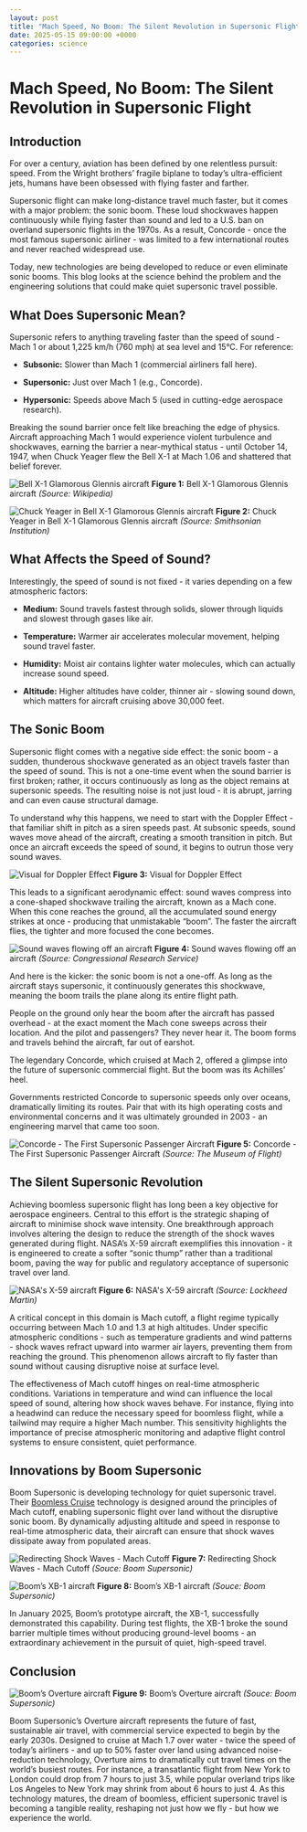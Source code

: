 ```yaml
---
layout: post
title: "Mach Speed, No Boom: The Silent Revolution in Supersonic Flight"
date: 2025-05-15 09:00:00 +0000
categories: science
---
```


# Mach Speed, No Boom: The Silent Revolution in Supersonic Flight

## Introduction

For over a century, aviation has been defined by one relentless pursuit: speed. From the Wright brothers’ fragile biplane to today’s ultra-efficient jets, humans have been obsessed with flying faster and farther.

Supersonic flight can make long-distance travel much faster, but it comes with a major problem: the sonic boom. These loud shockwaves happen continuously while flying faster than sound and led to a U.S. ban on overland supersonic flights in the 1970s. As a result, Concorde - once the most famous supersonic airliner - was limited to a few international routes and never reached widespread use.

Today, new technologies are being developed to reduce or even eliminate sonic booms. This blog looks at the science behind the problem and the engineering solutions that could make quiet supersonic travel possible.

## What Does Supersonic Mean?

Supersonic refers to anything traveling faster than the speed of sound - Mach 1 or about 1,225 km/h (760 mph) at sea level and 15°C. For reference:

* **Subsonic:** Slower than Mach 1 (commercial airliners fall here).

* **Supersonic:** Just over Mach 1 (e.g., Concorde).

* **Hypersonic:** Speeds above Mach 5 (used in cutting-edge aerospace research).

Breaking the sound barrier once felt like breaching the edge of physics. Aircraft approaching Mach 1 would experience violent turbulence and shockwaves, earning the barrier a near-mythical status - until October 14, 1947, when Chuck Yeager flew the Bell X-1 at Mach 1.06 and shattered that belief forever.

![Bell X-1 Glamorous Glennis aircraft](_posts/boom_supersonic/Figure_1.jpg)
**Figure 1:** Bell X-1 Glamorous Glennis aircraft _(Source: Wikipedia)_

![Chuck Yeager in Bell X-1 Glamorous Glennis aircraft](/boom_supersonic/Figure_2.jpg)
**Figure 2:** Chuck Yeager in Bell X-1 Glamorous Glennis aircraft _(Source: Smithsonian Institution)_

## What Affects the Speed of Sound?

Interestingly, the speed of sound is not fixed - it varies depending on a few atmospheric factors:

* **Medium:** Sound travels fastest through solids, slower through liquids and slowest through gases like air.

* **Temperature:** Warmer air accelerates molecular movement, helping sound travel faster.

* **Humidity:** Moist air contains lighter water molecules, which can actually increase sound speed.

* **Altitude:** Higher altitudes have colder, thinner air - slowing sound down, which matters for aircraft cruising above 30,000 feet.

## The Sonic Boom

Supersonic flight comes with a negative side effect: the sonic boom - a sudden, thunderous shockwave generated as an object travels faster than the speed of sound. This is not a one-time event when the sound barrier is first broken; rather, it occurs continuously as long as the object remains at supersonic speeds. The resulting noise is not just loud - it is abrupt, jarring and can even cause structural damage.

To understand why this happens, we need to start with the Doppler Effect - that familiar shift in pitch as a siren speeds past. At subsonic speeds, sound waves move ahead of the aircraft, creating a smooth transition in pitch. But once an aircraft exceeds the speed of sound, it begins to outrun those very sound waves.

![Visual for Doppler Effect](/boom_supersonic/Figure_3.jpg)
**Figure 3:** Visual for Doppler Effect

This leads to a significant aerodynamic effect: sound waves compress into a cone-shaped shockwave trailing the aircraft, known as a Mach cone. When this cone reaches the ground, all the accumulated sound energy strikes at once - producing that unmistakable “boom”. The faster the aircraft flies, the tighter and more focused the cone becomes.

![Sound waves flowing off an aircraft](/boom_supersonic/Figure_4.jpg)
**Figure 4:** Sound waves flowing off an aircraft _(Source: Congressional Research Service)_

And here is the kicker: the sonic boom is not a one-off. As long as the aircraft stays supersonic, it continuously generates this shockwave, meaning the boom trails the plane along its entire flight path.

People on the ground only hear the boom after the aircraft has passed overhead - at the exact moment the Mach cone sweeps across their location. And the pilot and passengers? They never hear it. The boom forms and travels behind the aircraft, far out of earshot.

The legendary Concorde, which cruised at Mach 2, offered a glimpse into the future of supersonic commercial flight. But the boom was its Achilles’ heel.

Governments restricted Concorde to supersonic speeds only over oceans, dramatically limiting its routes. Pair that with its high operating costs and environmental concerns and it was ultimately grounded in 2003 - an engineering marvel that came too soon.

![Concorde - The First Supersonic Passenger Aircraft](/boom_supersonic/Figure_5.jpg)
**Figure 5:** Concorde - The First Supersonic Passenger Aircraft _(Source: The Museum of Flight)_

## The Silent Supersonic Revolution

Achieving boomless supersonic flight has long been a key objective for aerospace engineers. Central to this effort is the strategic shaping of aircraft to minimise shock wave intensity. One breakthrough approach involves altering the design to reduce the strength of the shock waves generated during flight. NASA’s X-59 aircraft exemplifies this innovation - it is engineered to create a softer “sonic thump” rather than a traditional boom, paving the way for public and regulatory acceptance of supersonic travel over land.

![NASA's X-59 aircraft](/boom_supersonic/Figure_6.jpg)
**Figure 6:** NASA's X-59 aircraft _(Source: Lockheed Martin)_

A critical concept in this domain is Mach cutoff, a flight regime typically occurring between Mach 1.0 and 1.3 at high altitudes. Under specific atmospheric conditions - such as temperature gradients and wind patterns - shock waves refract upward into warmer air layers, preventing them from reaching the ground. This phenomenon allows aircraft to fly faster than sound without causing disruptive noise at surface level.

The effectiveness of Mach cutoff hinges on real-time atmospheric conditions. Variations in temperature and wind can influence the local speed of sound, altering how shock waves behave. For instance, flying into a headwind can reduce the necessary speed for boomless flight, while a tailwind may require a higher Mach number. This sensitivity highlights the importance of precise atmospheric monitoring and adaptive flight control systems to ensure consistent, quiet performance.

## Innovations by Boom Supersonic

Boom Supersonic is developing technology for quiet supersonic travel. Their [Boomless Cruise](https://boomsupersonic.com/boomless-cruise) technology is designed around the principles of Mach cutoff, enabling supersonic flight over land without the disruptive sonic boom. By dynamically adjusting altitude and speed in response to real-time atmospheric data, their aircraft can ensure that shock waves dissipate away from populated areas.

![Redirecting Shock Waves - Mach Cutoff](/boom_supersonic/Figure_7.jpg)
**Figure 7:** Redirecting Shock Waves - Mach Cutoff _(Souce: Boom Supersonic)_

![Boom’s XB-1 aircraft](/boom_supersonic/Figure_8.jpg)
**Figure 8:** Boom’s XB-1 aircraft _(Souce: Boom Supersonic)_

In January 2025, Boom’s prototype aircraft, the XB-1, successfully demonstrated this capability. During test flights, the XB-1 broke the sound barrier multiple times without producing ground-level booms - an extraordinary achievement in the pursuit of quiet, high-speed travel.

## Conclusion

![Boom’s Overture aircraft](/boom_supersonic/Figure_9.jpg)
**Figure 9:** Boom’s Overture aircraft _(Souce: Boom Supersonic)_

Boom Supersonic’s Overture aircraft represents the future of fast, sustainable air travel, with commercial service expected to begin by the early 2030s. Designed to cruise at Mach 1.7 over water - twice the speed of today’s airliners - and up to 50% faster over land using advanced noise-reduction technology, Overture aims to dramatically cut travel times on the world’s busiest routes. For instance, a transatlantic flight from New York to London could drop from 7 hours to just 3.5, while popular overland trips like Los Angeles to New York may shrink from about 6 hours to just 4. As this technology matures, the dream of boomless, efficient supersonic travel is becoming a tangible reality, reshaping not just how we fly - but how we experience the world.